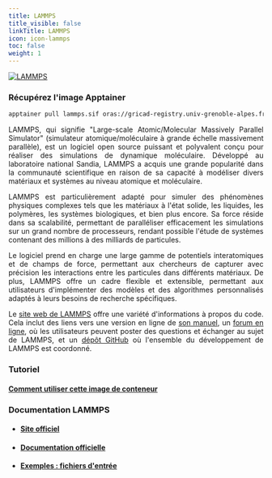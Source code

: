 ```yaml
---
title: LAMMPS
title_visible: false
linkTitle: LAMMPS
icon: icon-lammps
toc: false
weight: 1
---
```




<a href="https://www.lammps.org/" target="_blank">
    <img alt="LAMMPS" class="codes-pages-top-logo logo-lammps">
</a>

<div align="justify">

### Récupérez l'image Apptainer

```bash
apptainer pull lammps.sif oras://gricad-registry.univ-grenoble-alpes.fr/diamond/apptainer/apptainer-singularity-projects/lammps.sif:latest
```

LAMMPS, qui signifie "Large-scale Atomic/Molecular Massively Parallel Simulator" (simulateur atomique/moléculaire à grande échelle massivement parallèle), est un logiciel open source puissant et polyvalent conçu pour réaliser des simulations de dynamique moléculaire. Développé au laboratoire national Sandia, LAMMPS a acquis une grande popularité dans la communauté scientifique en raison de sa capacité à modéliser divers matériaux et systèmes au niveau atomique et moléculaire.

LAMMPS est particulièrement adapté pour simuler des phénomènes physiques complexes tels que les matériaux à l'état solide, les liquides, les polymères, les systèmes biologiques, et bien plus encore. Sa force réside dans sa scalabilité, permettant de paralléliser efficacement les simulations sur un grand nombre de processeurs, rendant possible l'étude de systèmes contenant des millions à des milliards de particules.

Le logiciel prend en charge une large gamme de potentiels interatomiques et de champs de force, permettant aux chercheurs de capturer avec précision les interactions entre les particules dans différents matériaux. De plus, LAMMPS offre un cadre flexible et extensible, permettant aux utilisateurs d'implémenter des modèles et des algorithmes personnalisés adaptés à leurs besoins de recherche spécifiques.

Le <a href="https://www.lammps.org/" target="_blank">site web de LAMMPS</a> offre une variété d'informations à propos du code. Cela inclut des liens vers une version en ligne de <a href="https://docs.lammps.org/Manual.html" target="_blank">son manuel</a>, un <a href="https://www.lammps.org/forum.html" target="_blank">forum en ligne</a>, où les utilisateurs peuvent poster des questions et échanger au sujet de LAMMPS, et un <a href="https://github.com/lammps/lammps" target="_blank">dépôt GitHub</a> où l'ensemble du développement de LAMMPS est coordonné.

</div>

### Tutoriel

#### <a href="/documentation/by-container/lammps">Comment utiliser cette image de conteneur</a>

### Documentation LAMMPS

- #### <a href="https://www.lammps.org/" target="_blank">Site officiel</a>

- #### <a href="https://docs.lammps.org/" target="_blank">Documentation officielle</a>

- #### <a href="/downloads/lammps-tutorial-inputs.tar.gz">Exemples : fichiers d'entrée</a>

